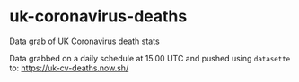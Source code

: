 # uk-coronavirus-deaths
Data grab of UK Coronavirus death stats

Data grabbed on a daily schedule at 15.00 UTC and pushed using `datasette` to: https://uk-cv-deaths.now.sh/
